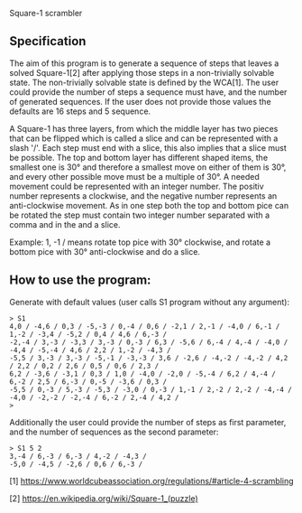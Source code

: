 Square-1 scrambler

## Specification

The aim of this program is to generate a sequence of steps that leaves a solved Square-1[2] after applying those steps in a non-trivially solvable state. The non-trivially solvable state is defined by the WCA[1]. The user could provide the number of steps a sequence must have, and the number of generated sequences. If the user does not provide those values the defaults are 16 steps and 5 sequence.

A Square-1 has three layers, from which the middle layer has two pieces that can be flipped which is called a slice and can be represented with a slash '/'. Each step must end with a slice, this also implies that a slice must be possible. The top and bottom layer has different shaped items, the smallest one is 30° and therefore a smallest move on either of them is 30°, and every other possible move must be a multiple of 30°. A needed movement could be represented with an integer number. The positiv number represents a clockwise, and the negative number represents an anti-clockwise movement. As in one step both the top and bottom pice can be rotated the step must contain two integer number separated with a comma and in the and a slice.

Example: 1, -1 / means rotate top pice with 30° clockwise, and rotate a bottom pice with 30° anti-clockwise and do a slice.

## How to use the program:

Generate with default values (user calls S1 program without any argument):
```
> S1
4,0 / -4,6 / 0,3 / -5,-3 / 0,-4 / 0,6 / -2,1 / 2,-1 / -4,0 / 6,-1 / 1,-2 / -3,4 / -5,2 / 0,4 / 4,6 / 6,-3 /
-2,-4 / 3,-3 / -3,3 / 3,-3 / 0,-3 / 6,3 / -5,6 / 6,-4 / 4,-4 / -4,0 / -4,4 / -5,-4 / 4,6 / 2,2 / 1,-2 / -4,3 /
-5,5 / 3,-3 / 3,-3 / -5,-1 / -3,-3 / 3,6 / -2,6 / -4,-2 / -4,-2 / 4,2 / 2,2 / 0,2 / 2,6 / 0,5 / 0,6 / 2,3 /
6,2 / -3,6 / -3,1 / 0,3 / 1,0 / -4,0 / -2,0 / -5,-4 / 6,2 / 4,-4 / 6,-2 / 2,5 / 6,-3 / 0,-5 / -3,6 / 0,3 /
-5,5 / 0,-3 / 5,-3 / -5,3 / -3,0 / 0,-3 / 1,-1 / 2,-2 / 2,-2 / -4,-4 / -4,0 / -2,-2 / -2,-4 / 6,-2 / 2,-4 / 4,2 /
> 
```

Additionally the user could provide the number of steps as first parameter, and the number of sequences as the second parameter:
```
> S1 5 2
3,-4 / 6,-3 / 6,-3 / 4,-2 / -4,3 /
-5,0 / -4,5 / -2,6 / 0,6 / 6,-3 /
```

[1] https://www.worldcubeassociation.org/regulations/#article-4-scrambling

[2] https://en.wikipedia.org/wiki/Square-1_(puzzle)
